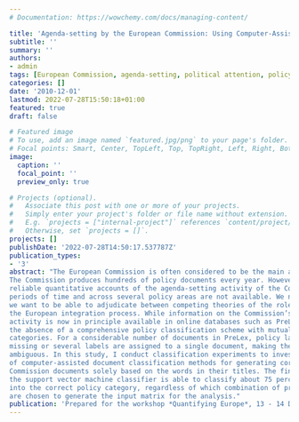 ```yaml
---
# Documentation: https://wowchemy.com/docs/managing-content/

title: 'Agenda-setting by the European Commission: Using Computer-Assisted Classification Methods to Classify Policy Documents'
subtitle: ''
summary: ''
authors:
- admin
tags: [European Commission, agenda-setting, political attention, policy agenda, policy classification, computer-assisted text analysis]
categories: []
date: '2010-12-01'
lastmod: 2022-07-28T15:50:18+01:00
featured: true
draft: false

# Featured image
# To use, add an image named `featured.jpg/png` to your page's folder.
# Focal points: Smart, Center, TopLeft, Top, TopRight, Left, Right, BottomLeft, Bottom, BottomRight.
image:
  caption: ''
  focal_point: ''
  preview_only: true

# Projects (optional).
#   Associate this post with one or more of your projects.
#   Simply enter your project's folder or file name without extension.
#   E.g. `projects = ["internal-project"]` references `content/project/deep-learning/index.md`.
#   Otherwise, set `projects = []`.
projects: []
publishDate: '2022-07-28T14:50:17.537787Z'
publication_types:
- '3'
abstract: "The European Commission is often considered to be the main agenda-setter in EU policymaking.
The Commission produces hundreds of policy documents every year. However,
reliable quantitative accounts of the agenda-setting activity of the Commission over extended
periods of time and across several policy areas are not available. We need such accounts if
we want to be able to adjudicate between competing theories of the role of the Commission in
the European integration process. While information on the Commission’s agenda-setting
activity is now in principle available in online databases such as PreLex, a major problem is
the absence of a comprehensive policy classification scheme with mutually exclusive
categories. For a considerable number of documents in PreLex, policy labels are either
missing or several labels are assigned to a single document, making the classification
ambiguous. In this study, I conduct classification experiments to investigate the performance
of computer-assisted document classification methods for generating correct policy labels for
Commission documents solely based on the words in their titles. The findings indicate that
the support vector machine classifier is able to classify about 75 percent of the documents
into the correct policy category, regardless of which combination of pre-processing options
are chosen to generate the input matrix for the analysis."
publication: 'Prepared for the workshop *Quantifying Europe*, 13 - 14 December, University of Mannheim.'
---
```

